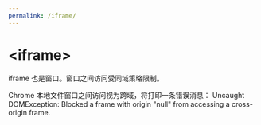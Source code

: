```yaml
---
permalink: /iframe/
---
```


# \<iframe>


iframe 也是窗口。窗口之间访问受同域策略限制。

Chrome 本地文件窗口之间访问视为跨域，将打印一条错误消息：
Uncaught DOMException: Blocked a frame with origin "null" from accessing a cross-origin frame.

